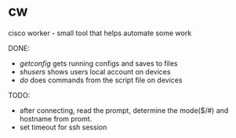 # cw
cisco worker - small tool that helps automate some work

DONE:
- *getconfig* gets running configs and saves to files
- *shusers* shows users local account on devices
- *do* does commands from the script file on devices


TODO:
- after connecting, read the prompt, determine the mode($/#) and hostname from promt.
- set timeout for ssh session


